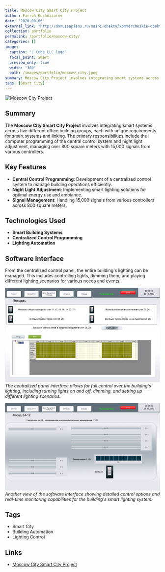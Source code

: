 ```yaml
---
title: Moscow City Smart City Project
author: Farruh Kushnazarov
date: '2020-08-06'
external_link: "http://domussapiens.ru/nashi-obekty/kommercheskie-obekty/moskva-siti"
collection: portfolio
permalink: /portfolio/moscow-city/
categories: []
image:
  caption: "L-Cube LLC logo"
  focal_point: Smart
  preview_only: true
  width: "300"
  path: /images/portfolio/moscow_city.jpeg
summary: Moscow City Project involves integrating smart systems across five different office building groups with varied requirements. The project includes computer programming for central control and night light adjustment, managing over 800 square meters with 15,000 signals from different controllers.
tags: [Smart City]
---
```


![Moscow City Project](../../images/portfolio/moscow_city.jpeg)

## Summary
The **Moscow City Smart City Project** involves integrating smart systems across five different office building groups, each with unique requirements for smart systems and linking. The primary responsibilities include the computer programming of the central control system and night light adjustment, managing over 800 square meters with 15,000 signals from various controllers.

## Key Features
- **Central Control Programming**: Development of a centralized control system to manage building operations efficiently.
- **Night Light Adjustment**: Implementing smart lighting solutions for optimal energy use and ambiance.
- **Signal Management**: Handling 15,000 signals from various controllers across 800 square meters.

## Technologies Used
- **Smart Building Systems**
- **Centralized Control Programming**
- **Lighting Automation**

## Software Interface
From the centralized control panel, the entire building's lighting can be managed. This includes controlling lights, dimming them, and playing different lighting scenarios for various needs and events.

![Software Interface 1](../images/portfolio/interface_1.png)
*The centralized panel interface allows for full control over the building's lighting, including turning lights on and off, dimming, and setting up different lighting scenarios.*

![Software Interface 2](../images/portfolio/interface_2.png)
*Another view of the software interface showing detailed control options and real-time monitoring capabilities for the building's smart lighting system.*

## Tags
- Smart City
- Building Automation
- Lighting Control

## Links
- [Moscow City Smart City Project](http://domussapiens.ru/nashi-obekty/kommercheskie-obekty/moskva-siti) <!-- External link to the project details -->
